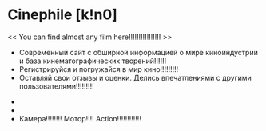 # Сinephile [k!n0]
<< You can find almost any film here!!!!!!!!!!!!!!!! >>

- Современный сайт с обширной информацией о мире киноиндустрии и база кинематографических творений!!!!!!
- Регистрируйся и погружайся в мир кино!!!!!!!!!
- Оставляй свои отзывы и оценки. Делись впечатлениями с другими пользователями!!!!!!!!!
*
*
* Камера!!!!!!!! Мотор!!!! Action!!!!!!!!!!!!
